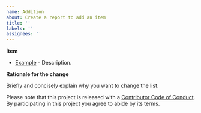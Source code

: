```yaml
---
name: Addition
about: Create a report to add an item
title: ''
labels: ''
assignees: ''
---
```


**Item**

- [Example](http://example.com) - Description.

**Rationale for the change**

Briefly and concisely explain why you want to change the list.

Please note that this project is released with a
[Contributor Code of Conduct](CODE_OF_CONDUCT.md). By participating in this
project you agree to abide by its terms.
